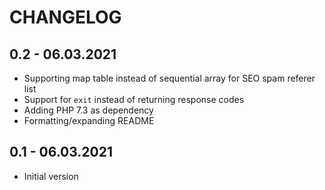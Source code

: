# CHANGELOG

## 0.2 - 06.03.2021

- Supporting map table instead of sequential array for SEO spam referer list
- Support for `exit` instead of returning response codes
- Adding PHP 7.3 as dependency
- Formatting/expanding README

## 0.1 - 06.03.2021

- Initial version